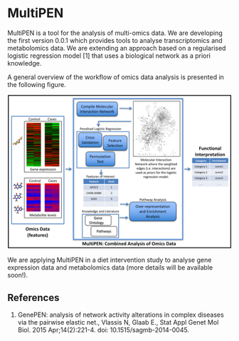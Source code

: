 # MultiPEN

MultiPEN is a tool for the analysis of multi-omics data. We are developing the first version 0.0.1 which provides tools to analyse transcriptomics and metabolomics data. We are extending an approach based on a regularised logistic regression model [1] that uses a biological network as a priori knowledge.

A general overview of the workflow of omics data analysis is presented in the following figure.

![Combined omics data analysis with MultiPEN](/MultiPEN_executable/MultiPEN_v001_documentation/images/MultiPEN_workflow.png)

We are applying MultiPEN in a diet intervention study to analyse gene expression data and metabolomics data (more details will be available soon!).

## References
1. GenePEN: analysis of network activity alterations in complex diseases via the pairwise elastic net., Vlassis N, Glaab E., Stat Appl Genet Mol Biol. 2015 Apr;14(2):221-4. doi: 10.1515/sagmb-2014-0045.

